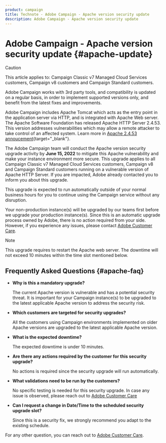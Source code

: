 ```yaml
---
product: campaign
title: Technote - Adobe Campaign - Apache version security update
description: Adobe Campaign - Apache version security update
---
```

# Adobe Campaign - Apache version security update {#apache-update}

>[!CAUTION]
>This article applies to: Campaign Classic v7 Managed Cloud Services customers, Campaign v8 customers and Campaign Standard customers.

Adobe Campaign works with 3rd party tools, and compatibility is updated on a regular basis, in order to implement supported versions only, and benefit from the latest fixes and improvements. 

Adobe Campaign includes Apache Tomcat which acts as the entry point in the application server via HTTP, and is integrated with Apache Web server. The Apache Software Foundation has released Apache HTTP Server 2.4.53. This version addresses vulnerabilities which may allow a remote attacker to take control of an affected system. Learn more in [Apache 2.4.53 annoucement](https://downloads.apache.org/httpd/Announcement2.4.html){target="_blank"}.

The Adobe Campaign team will conduct the Apache version security upgrade activity by **June 15, 2022** to mitigate this Apache vulnerability and make your instance environment more secure. This upgrade applies to all Campaign Classic v7 Managed Cloud Services customers, Campaign v8 and Campaign Standard customers running on a vulnerable version of Apache HTTP Server. If you are impacted, Adobe already contacted you to inform you about this upgrade.

This upgrade is expected to run automatically outside of your normal business hours for you to continue using the Campaign service without any disruption. 

Your non-production instance(s) will be upgraded by our teams first before we upgrade your production instance(s). Since this is an automatic upgrade process owned by Adobe, there is no action required from your side. However, if you experience any issues, please contact [Adobe Customer Care](https://experienceleague.adobe.com/?support-solution=Campaign#support).   


>[!NOTE]
>This upgrade requires to restart the Apache web server. The downtime will not exceed 10 minutes within the time slot mentioned below.
> 
  
## Frequently Asked Questions {#apache-faq}

* **Why is this a mandatory upgrade?**

    The current Apache version is vulnerable and has a potential security threat. It is important for your Campaign instance(s) to be upgraded to the latest applicable Apache version to address the security risk. 


* **Which customers are targeted for security upgrades?**

    All the customers using Campaign environments implemented on older Apache versions are upgraded to the latest applicable Apache version.

* **What is the expected downtime?**

    The expected downtime is under 10 minutes.  

* **Are there any actions required by the customer for this security upgrade?** 
    
    No actions is required since the security upgrade will run automatically. 

* **What validations need to be run by the customers?** 
    
    No specific testing is needed for this security upgrade. In case any issue is observed, please reach out to [Adobe Customer Care](https://experienceleague.adobe.com/?support-solution=Campaign#support)


* **Can I request a change in Date/Time to the scheduled security upgrade slot?** 
    
    Since this is a security fix, we strongly recommend you adapt to the existing schedule.  


For any other question, you can reach out to [Adobe Customer Care](https://experienceleague.adobe.com/?support-solution=Campaign#support).
